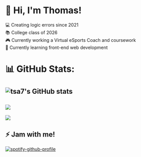 # 🚀 Hi, I'm Thomas!
💻 Creating logic errors since 2021<br>📚 College class of 2026<br>🎮 Currently working a Virtual eSports Coach and coursework<br>🌱 Currently learning front-end web development
# 📊 GitHub Stats:
![tsa7's GitHub stats](https://github-readme-stats.vercel.app/api?username=tsa7&theme=transparent&show_icons=true)
---
![](https://github-profile-trophy.vercel.app/?username=tsa7&theme=transparent&no-frame=false&no-bg=true&margin-w=4)
---
[![](https://visitcount.itsvg.in/api?id=tsa7&icon=0&color=1)](https://visitcount.itsvg.in)
## ⚡ Jam with me!
[![spotify-github-profile](https://spotify-github-profile.vercel.app/api/view?uid=eg0o54vfgdcynpacy48818rpt&cover_image=true&theme=natemoo-re&show_offline=true&background_color=121212&interchange=true&bar_color=53b14f&bar_color_cover=true)](https://spotify-github-profile.vercel.app/api/view?uid=eg0o54vfgdcynpacy48818rpt&redirect=true)
